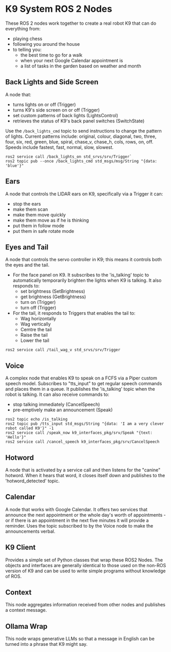 # K9 System ROS 2 Nodes
These ROS 2 nodes work together to create a real robot K9 that can do everything from:
* playing chess
* following you around the house
* to telling you:
   * the best time to go for a walk
   * when your next Google Calendar appointment is
   * a list of tasks in the garden based on weather and month

## Back Lights and Side Screen
A node that:
* turns lights on or off (Trigger)
* turns K9's side screen on or off (Trigger)
* set custom patterns of back lights (LightsControl)
* retrieves the status of K9's back panel switches (SwitchState)

Use the `/back_lights_cmd` topic to send instructions to change the pattern of lights.  Current patterns include: original, colour, diagonal, two, three, four, six, red, green, blue, spiral, chase_v, chase_h, cols, rows, on, off. Speeds include fastest, fast, normal, slow, slowest.

```
ros2 service call /back_lights_on std_srvs/srv/Trigger`
ros2 topic pub --once /back_lights_cmd std_msgs/msg/String "{data: 'blue'}"
```

## Ears
A node that controls the LIDAR ears on K9, specifically via a Trigger it can:
* stop the ears
* make them scan
* make them move quickly
* make them move as if he is thinking
* put them in follow mode
* put them in safe rotate mode

## Eyes and Tail
A node that controls the servo controller in K9; this means it controls both the eyes and the tail.
* For the face panel on K9. It subscribes to the 'is_talking' topic to automatically temporarily brighten the lights when K9 is talking. It also responds to:
    * set brightness (SetBrightness)
    * get brightness (GetBrightness)
    * turn on (Trigger)
    * turn off (Trigger)
* For the tail, it responds to Triggers that enables the tail to:
    * Wag horizontally
    * Wag vertically
    * Cemtre the tail
    * Raise the tail
    * Lower the tail

`ros2 service call /tail_wag_v std_srvs/srv/Trigger`

## Voice
A complex node that enables K9 to speak on a FCFS via a Piper custom speech model. Subscribes to "tts_input" to get regular speech commands and places them in a queue. It publishes the 'is_talking' topic when the robot is talking.
It can also receive commands to:
* stop talking immediately (CancelSpeech)
* pre-emptively make an announcement (Speak)

```
ros2 topic echo /is_talking
ros2 topic pub /tts_input std_msgs/String "{data: 'I am a very clever robot called K9'}" -1
ros2 service call /speak_now k9_interfaces_pkg/srv/Speak "{text: 'Hello'}"
ros2 service call /cancel_speech k9_interfaces_pkg/srv/CancelSpeech
```

## Hotword
A node that is activated by a service call and then listens for the "canine" hotword. When it hears that word, it closes itself down and publishes to the 'hotword_detected' topic.

## Calendar
A node that works with Google Calendar. It offers two services that announce the next appointment or the whole day's worth of appointments - or if there is an appointment in the next five minutes it will provide a reminder. Uses the topic subscribed to by the Voice node to make the announcements verbal.

## K9 Client
Provides a simple set of Python classes that wrap these ROS2 Nodes. The objects and interfaces are generally identical to
those used on the non-ROS version of K9 and can be used to write simple programs without knowledge of ROS.

## Context
This node aggregates information received from other nodes and publishes a context message.

## Ollama Wrap
This node wraps generative LLMs so that a message in English can be turned into a phrase that K9 might say.

